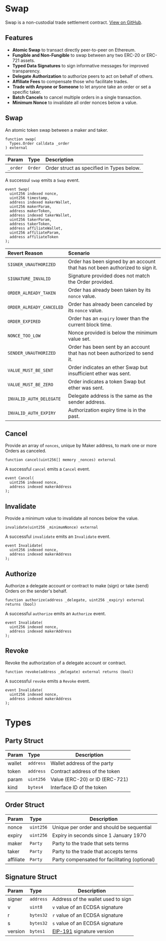 # Swap

Swap is a non-custodial trade settlement contract. [View on GitHub](https://github.com/airswap/airswap-protocols/tree/master/protocols/swap).

## Features

- **Atomic Swap** to transact directly peer-to-peer on Ethereum.
- **Fungible and Non-Fungible** to swap between any two ERC-20 or ERC-721 assets.
- **Typed Data Signatures** to sign informative messages for improved transparency.
- **Delegate Authorization** to authorize peers to act on behalf of others.
- **Affiliate Fees** to compensate those who facilitate trades.
- **Trade with Anyone or Someone** to let anyone take an order or set a specific taker.
- **Batch Cancels** to cancel multiple orders in a single transaction.
- **Minimum Nonce** to invalidate all order nonces below a value.

## Swap

An atomic token swap between a maker and taker.

```Solidity
function swap(
  Types.Order calldata _order
) external
```

| Param    | Type    | Description                               |
| :------- | :------ | :---------------------------------------- |
| `_order` | `Order` | Order struct as specified in Types below. |

A successul `swap` emits a `Swap` event.

```Solidity
event Swap(
  uint256 indexed nonce,
  uint256 timestamp,
  address indexed makerWallet,
  uint256 makerParam,
  address makerToken,
  address indexed takerWallet,
  uint256 takerParam,
  address takerToken,
  address affiliateWallet,
  uint256 affiliateParam,
  address affiliateToken
);
```

| Revert Reason            | Scenario                                                                     |
| :----------------------- | :--------------------------------------------------------------------------- |
| `SIGNER_UNAUTHORIZED`    | Order has been signed by an account that has not been authorized to sign it. |
| `SIGNATURE_INVALID`      | Signature provided does not match the Order provided.                        |
| `ORDER_ALREADY_TAKEN`    | Order has already been taken by its `nonce` value.                           |
| `ORDER_ALREADY_CANCELED` | Order has already been canceled by its `nonce` value.                        |
| `ORDER_EXPIRED`          | Order has an `expiry` lower than the current block time.                     |
| `NONCE_TOO_LOW`          | Nonce provided is below the minimum value set.                               |
| `SENDER_UNAUTHORIZED`    | Order has been sent by an account that has not been authorized to send it.   |
| `VALUE_MUST_BE_SENT`     | Order indicates an ether Swap but insufficient ether was sent.               |
| `VALUE_MUST_BE_ZERO`     | Order indicates a token Swap but ether was sent.                             |
| `INVALID_AUTH_DELEGATE`  | Delegate address is the same as the sender address.                          |
| `INVALID_AUTH_EXPIRY`    | Authorization expiry time is in the past.                                    |

## Cancel

Provide an array of `nonces`, unique by Maker address, to mark one or more Orders as canceled.

```Solidity
function cancel(uint256[] memory _nonces) external
```

A successful `cancel` emits a `Cancel` event.

```Solidity
event Cancel(
  uint256 indexed nonce,
  address indexed makerAddress
);
```

## Invalidate

Provide a minimum value to invalidate all nonces below the value.

```Solidity
invalidate(uint256 _minimumNonce) external
```

A successful `invalidate` emits an `Invalidate` event.

```Solidity
event Invalidate(
  uint256 indexed nonce,
  address indexed makerAddress
);
```

## Authorize

Authorize a delegate account or contract to make (sign) or take (send) Orders on the sender's behalf.

```Solidity
function authorize(address _delegate, uint256 _expiry) external returns (bool)
```

A successful `authorize` emits an `Authorize` event.

```Solidity
event Invalidate(
  uint256 indexed nonce,
  address indexed makerAddress
);
```

## Revoke

Revoke the authorization of a delegate account or contract.

```Solidity
function revoke(address _delegate) external returns (bool)
```

A successful `revoke` emits a `Revoke` event.

```Solidity
event Invalidate(
  uint256 indexed nonce,
  address indexed makerAddress
);
```

# Types

## Party Struct

| Param  | Type      | Description                    |
| :----- | :-------- | ------------------------------ |
| wallet | `address` | Wallet address of the party    |
| token  | `address` | Contract address of the token  |
| param  | `uint256` | Value (ERC-20) or ID (ERC-721) |
| kind   | `bytes4`  | Interface ID of the token      |

## Order Struct

| Param     | Type      | Description                                   |
| :-------- | :-------- | --------------------------------------------- |
| nonce     | `uint256` | Unique per order and should be sequential     |
| expiry    | `uint256` | Expiry in seconds since 1 January 1970        |
| maker     | `Party`   | Party to the trade that sets terms            |
| taker     | `Party`   | Party to the trade that accepts terms         |
| affiliate | `Party`   | Party compensated for facilitating (optional) |

## Signature Struct

| Param   | Type      | Description                                                                               |
| :------ | :-------- | ----------------------------------------------------------------------------------------- |
| signer  | `address` | Address of the wallet used to sign                                                        |
| v       | `uint8`   | `v` value of an ECDSA signature                                                           |
| r       | `bytes32` | `r` value of an ECDSA signature                                                           |
| s       | `bytes32` | `s` value of an ECDSA signature                                                           |
| version | `bytes1`  | [EIP-191](https://github.com/ethereum/EIPs/blob/master/EIPS/eip-191.md) signature version |

